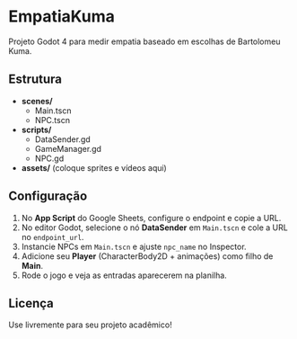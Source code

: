 # EmpatiaKuma

Projeto Godot 4 para medir empatia baseado em escolhas de Bartolomeu Kuma.

## Estrutura
- **scenes/**
  - Main.tscn
  - NPC.tscn
- **scripts/**
  - DataSender.gd
  - GameManager.gd
  - NPC.gd
- **assets/** (coloque sprites e vídeos aqui)

## Configuração
1. No **App Script** do Google Sheets, configure o endpoint e copie a URL.
2. No editor Godot, selecione o nó **DataSender** em `Main.tscn` e cole a URL no `endpoint_url`.
3. Instancie NPCs em `Main.tscn` e ajuste `npc_name` no Inspector.
4. Adicione seu **Player** (CharacterBody2D + animações) como filho de **Main**.
5. Rode o jogo e veja as entradas aparecerem na planilha.

## Licença
Use livremente para seu projeto acadêmico!
